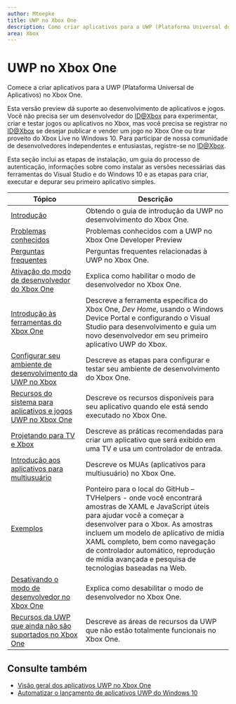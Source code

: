 ```yaml
---
author: Mtoepke
title: UWP no Xbox One
description: Como criar aplicativos para a UWP (Plataforma Universal do Windows) no Xbox One.
area: Xbox
---
```


# UWP no Xbox One

Comece a criar aplicativos para a UWP (Plataforma Universal de Aplicativos) no Xbox One.

Esta versão preview dá suporte ao desenvolvimento de aplicativos e jogos. Você não precisa ser um desenvolvedor do [ID@Xbox](http://www.xbox.com/en-us/Developers/id) para experimentar, criar e testar jogos ou aplicativos no Xbox, mas você precisa se registrar no [ID@Xbox](http://www.xbox.com/en-us/Developers/id) se desejar publicar e vender um jogo no Xbox One ou tirar proveito do Xbox Live no Windows 10. Para participar de nossa comunidade de desenvolvedores independentes e entusiastas, registre-se no [ID@Xbox](http://www.xbox.com/en-us/Developers/id). 

Esta seção inclui as etapas de instalação, um guia do processo de autenticação, informações sobre como instalar as versões necessárias das ferramentas do Visual Studio e do Windows 10 e as etapas para criar, executar e depurar seu primeiro aplicativo simples. 

| Tópico      | Descrição |
|------------|-------------|
|[Introdução](getting-started.md)| Obtendo o guia de introdução da UWP no desenvolvimento do Xbox One. |
|[Problemas conhecidos](known-issues.md)| Problemas conhecidos com a UWP no Xbox One Developer Preview |
|[Perguntas frequentes](frequently-asked-questions.md)| Perguntas frequentes relacionadas à UWP no Xbox One. |
|[Ativação do modo de desenvolvedor do Xbox One](devkit-activation.md)| Explica como habilitar o modo de desenvolvedor no Xbox One. |
|[Introdução às ferramentas do Xbox One](introduction-to-xbox-tools.md)| Descreve a ferramenta específica do Xbox One, _Dev Home_, usando o Windows Device Portal e configurando o Visual Studio para desenvolvimento e guia um novo desenvolvedor em seu primeiro aplicativo UWP do Xbox. |
|[Configurar seu ambiente de desenvolvimento da UWP no Xbox](development-environment-setup.md)| Descreve as etapas para configurar e testar seu ambiente de desenvolvimento do Xbox One. |
|[Recursos do sistema para aplicativos e jogos UWP no Xbox One](system-resource-allocation.md)| Descreve os recursos disponíveis para seu aplicativo quando ele está sendo executado no Xbox One. | 
|[Projetando para TV e Xbox](http://go.microsoft.com/fwlink/?LinkID=760736)| Descreve as práticas recomendadas para criar um aplicativo que será exibido em uma TV e usa um controlador de entrada. |  
|[Introdução aos aplicativos para multiusuário](multi-user-applications.md)| Descreve os MUAs (aplicativos para multiusuário) no Xbox One. |
|[Exemplos](samples.md)| Ponteiro para o local do GitHub – TVHelpers - onde você encontrará amostras de XAML e JavaScript úteis para ajudar você a começar a desenvolver para o Xbox. As amostras incluem um modelo de aplicativo de mídia XAML completo, bem como navegação de controlador automático, reprodução de mídia avançada e pesquisa de tecnologias baseadas na Web. |
|[Desativando o modo de desenvolvedor no Xbox One](devkit-deactivation.md)| Explica como desabilitar o modo de desenvolvedor no Xbox One. |
|[Recursos da UWP que ainda não são suportados no Xbox One](http://go.microsoft.com/fwlink/?LinkId=760755)|  Descreve as áreas de recursos da UWP que não estão totalmente funcionais no Xbox One.|  

## Consulte também
- [Visão geral dos aplicativos UWP no Xbox One](http://go.microsoft.com/fwlink/?LinkId=780786) 
- [Automatizar o lançamento de aplicativos UWP do Windows 10](automate-launching-uwp-apps.md)
  


<!--HONumber=May16_HO2-->


